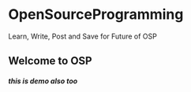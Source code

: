 # OpenSourceProgramming
Learn, Write, Post and Save for Future of OSP
<h2>Welcome to OSP</h2>
<h5>this is demo also too</h5>
